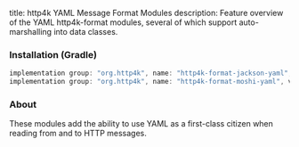 title: http4k YAML Message Format Modules
description: Feature overview of the YAML http4k-format modules, several of which support auto-marshalling into data classes.

### Installation (Gradle)

```groovy
implementation group: "org.http4k", name: "http4k-format-jackson-yaml", version: "4.25.11.0"
implementation group: "org.http4k", name: "http4k-format-moshi-yaml", version: "4.25.11.0"
```

### About
These modules add the ability to use YAML as a first-class citizen when reading from and to HTTP messages. 

[http4k]: https://http4k.org
